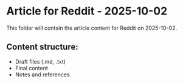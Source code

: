 # Article for Reddit - 2025-10-02

This folder will contain the article content for Reddit on 2025-10-02.

## Content structure:
- Draft files (.md, .txt)
- Final content
- Notes and references
